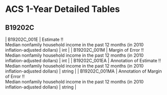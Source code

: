 # ACS 1-Year Detailed Tables

## B19202C

| B19202C_001E | Estimate !!<br>Median nonfamily household income in the past 12 months (in 2010 inflation-adjusted dollars) | int |
| B19202C_001M | Margin of Error !!<br>Median nonfamily household income in the past 12 months (in 2010 inflation-adjusted dollars) | int |
| B19202C_001EA | Annotation of Estimate !!<br>Median nonfamily household income in the past 12 months (in 2010 inflation-adjusted dollars) | string |
| B19202C_001MA | Annotation of Margin of Error !!<br>Median nonfamily household income in the past 12 months (in 2010 inflation-adjusted dollars) | string |


